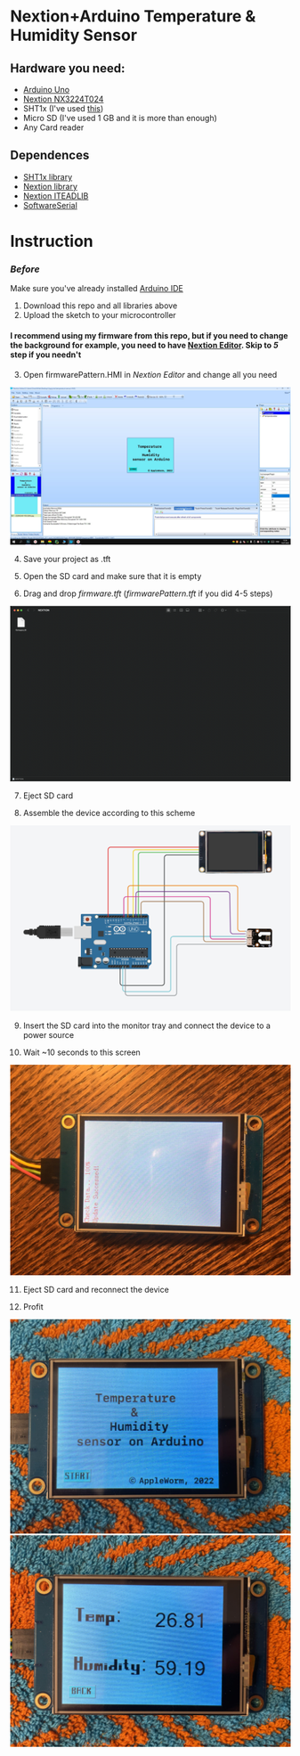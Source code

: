 # Nextion+Arduino Temperature & Humidity Sensor
## Hardware you need:
- [Arduino Uno](https://store.arduino.cc/collections/core-family/products/arduino-uno-rev3)
- [Nextion NX3224T024](https://nextion.tech/datasheets/nx3224t024/)
- SHT1x (I've used [this](https://amperka.ru/product/temperature-humidity-sensor-sht1x?ysclid=l5kwwvondw871733156))
- Micro SD (I've used 1 GB and it is more than enough)
- Any Card reader

## Dependences
- [SHT1x library](https://github.com/practicalarduino/SHT1x)
- [Nextion library](https://github.com/bborncr/nextion)
- [Nextion ITEADLIB](https://github.com/itead/ITEADLIB_Arduino_Nextion?ysclid=l5kv0fsehm213707112)
- [SoftwareSerial](https://github.com/arduino/ArduinoCore-avr/tree/master/libraries/SoftwareSerial)

# Instruction
### *Before*
Make sure you've already installed [Arduino IDE](https://www.arduino.cc/en/software)
1) Download this repo and all libraries above
2) Upload the sketch to your microcontroller

#### I recommend using my firmware from this repo, but if you need to change the background for example, you need to have [Nextion Editor](https://nextion.tech/nextion-editor/). Skip to *5* step if you needn't

3) Open firmwarePattern.HMI in _Nextion Editor_ and change all you need

<img src="/githubAssets/firmwareEdit.jpg">

4) Save your project as .tft

5) Open the SD card and make sure that it is empty

6) Drag and drop *firmware.tft* (*firmwarePattern.tft* if you did 4-5 steps)

<img src="/githubAssets/loadTFT.png">

7) Eject SD card

8) Assemble the device according to this scheme

<img src="/githubAssets/scheme.jpg">

9) Insert the SD card into the monitor tray and connect the device to a power source

10) Wait ~10 seconds to this screen

<img src="/githubAssets/firmwareLoad.jpg">

11) Eject SD card and reconnect the device

12) Profit

<img src="/githubAssets/profit.jpg">
<img src="/githubAssets/profit1.jpg">

